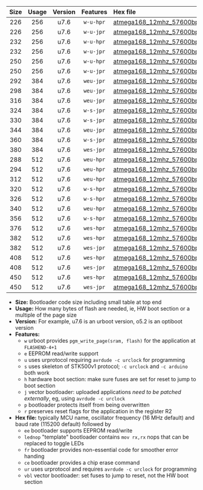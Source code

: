 |Size|Usage|Version|Features|Hex file|
|:-:|:-:|:-:|:-:|:--|
|226|256|u7.6|`w-u-hpr`|[atmega168_12mhz_57600bps_ur.hex](https://raw.githubusercontent.com/stefanrueger/urboot/main/bootloaders/atmega168/fcpu_12mhz/57600_bps/atmega168_12mhz_57600bps_ur.hex)|
|226|256|u7.6|`w-u-jpr`|[atmega168_12mhz_57600bps_ur_vbl.hex](https://raw.githubusercontent.com/stefanrueger/urboot/main/bootloaders/atmega168/fcpu_12mhz/57600_bps/atmega168_12mhz_57600bps_ur_vbl.hex)|
|232|256|u7.6|`w-u-hpr`|[atmega168_12mhz_57600bps_lednop_ur.hex](https://raw.githubusercontent.com/stefanrueger/urboot/main/bootloaders/atmega168/fcpu_12mhz/57600_bps/atmega168_12mhz_57600bps_lednop_ur.hex)|
|232|256|u7.6|`w-u-jpr`|[atmega168_12mhz_57600bps_lednop_ur_vbl.hex](https://raw.githubusercontent.com/stefanrueger/urboot/main/bootloaders/atmega168/fcpu_12mhz/57600_bps/atmega168_12mhz_57600bps_lednop_ur_vbl.hex)|
|250|256|u7.6|`w-u-hpr`|[atmega168_12mhz_57600bps_lednop_fr_ur.hex](https://raw.githubusercontent.com/stefanrueger/urboot/main/bootloaders/atmega168/fcpu_12mhz/57600_bps/atmega168_12mhz_57600bps_lednop_fr_ur.hex)|
|250|256|u7.6|`w-u-jpr`|[atmega168_12mhz_57600bps_lednop_fr_ur_vbl.hex](https://raw.githubusercontent.com/stefanrueger/urboot/main/bootloaders/atmega168/fcpu_12mhz/57600_bps/atmega168_12mhz_57600bps_lednop_fr_ur_vbl.hex)|
|292|384|u7.6|`weu-jpr`|[atmega168_12mhz_57600bps_ee_ur_vbl.hex](https://raw.githubusercontent.com/stefanrueger/urboot/main/bootloaders/atmega168/fcpu_12mhz/57600_bps/atmega168_12mhz_57600bps_ee_ur_vbl.hex)|
|298|384|u7.6|`weu-jpr`|[atmega168_12mhz_57600bps_ee_lednop_ur_vbl.hex](https://raw.githubusercontent.com/stefanrueger/urboot/main/bootloaders/atmega168/fcpu_12mhz/57600_bps/atmega168_12mhz_57600bps_ee_lednop_ur_vbl.hex)|
|316|384|u7.6|`weu-jpr`|[atmega168_12mhz_57600bps_ee_lednop_fr_ur_vbl.hex](https://raw.githubusercontent.com/stefanrueger/urboot/main/bootloaders/atmega168/fcpu_12mhz/57600_bps/atmega168_12mhz_57600bps_ee_lednop_fr_ur_vbl.hex)|
|324|384|u7.6|`w-s-jpr`|[atmega168_12mhz_57600bps_vbl.hex](https://raw.githubusercontent.com/stefanrueger/urboot/main/bootloaders/atmega168/fcpu_12mhz/57600_bps/atmega168_12mhz_57600bps_vbl.hex)|
|330|384|u7.6|`w-s-jpr`|[atmega168_12mhz_57600bps_lednop_vbl.hex](https://raw.githubusercontent.com/stefanrueger/urboot/main/bootloaders/atmega168/fcpu_12mhz/57600_bps/atmega168_12mhz_57600bps_lednop_vbl.hex)|
|344|384|u7.6|`weu-jpr`|[atmega168_12mhz_57600bps_ee_lednop_fr_ce_ur_vbl.hex](https://raw.githubusercontent.com/stefanrueger/urboot/main/bootloaders/atmega168/fcpu_12mhz/57600_bps/atmega168_12mhz_57600bps_ee_lednop_fr_ce_ur_vbl.hex)|
|360|384|u7.6|`w-s-jpr`|[atmega168_12mhz_57600bps_lednop_fr_vbl.hex](https://raw.githubusercontent.com/stefanrueger/urboot/main/bootloaders/atmega168/fcpu_12mhz/57600_bps/atmega168_12mhz_57600bps_lednop_fr_vbl.hex)|
|380|384|u7.6|`wes-jpr`|[atmega168_12mhz_57600bps_ee_vbl.hex](https://raw.githubusercontent.com/stefanrueger/urboot/main/bootloaders/atmega168/fcpu_12mhz/57600_bps/atmega168_12mhz_57600bps_ee_vbl.hex)|
|288|512|u7.6|`weu-hpr`|[atmega168_12mhz_57600bps_ee_ur.hex](https://raw.githubusercontent.com/stefanrueger/urboot/main/bootloaders/atmega168/fcpu_12mhz/57600_bps/atmega168_12mhz_57600bps_ee_ur.hex)|
|294|512|u7.6|`weu-hpr`|[atmega168_12mhz_57600bps_ee_lednop_ur.hex](https://raw.githubusercontent.com/stefanrueger/urboot/main/bootloaders/atmega168/fcpu_12mhz/57600_bps/atmega168_12mhz_57600bps_ee_lednop_ur.hex)|
|312|512|u7.6|`weu-hpr`|[atmega168_12mhz_57600bps_ee_lednop_fr_ur.hex](https://raw.githubusercontent.com/stefanrueger/urboot/main/bootloaders/atmega168/fcpu_12mhz/57600_bps/atmega168_12mhz_57600bps_ee_lednop_fr_ur.hex)|
|320|512|u7.6|`w-s-hpr`|[atmega168_12mhz_57600bps.hex](https://raw.githubusercontent.com/stefanrueger/urboot/main/bootloaders/atmega168/fcpu_12mhz/57600_bps/atmega168_12mhz_57600bps.hex)|
|326|512|u7.6|`w-s-hpr`|[atmega168_12mhz_57600bps_lednop.hex](https://raw.githubusercontent.com/stefanrueger/urboot/main/bootloaders/atmega168/fcpu_12mhz/57600_bps/atmega168_12mhz_57600bps_lednop.hex)|
|340|512|u7.6|`weu-hpr`|[atmega168_12mhz_57600bps_ee_lednop_fr_ce_ur.hex](https://raw.githubusercontent.com/stefanrueger/urboot/main/bootloaders/atmega168/fcpu_12mhz/57600_bps/atmega168_12mhz_57600bps_ee_lednop_fr_ce_ur.hex)|
|356|512|u7.6|`w-s-hpr`|[atmega168_12mhz_57600bps_lednop_fr.hex](https://raw.githubusercontent.com/stefanrueger/urboot/main/bootloaders/atmega168/fcpu_12mhz/57600_bps/atmega168_12mhz_57600bps_lednop_fr.hex)|
|376|512|u7.6|`wes-hpr`|[atmega168_12mhz_57600bps_ee.hex](https://raw.githubusercontent.com/stefanrueger/urboot/main/bootloaders/atmega168/fcpu_12mhz/57600_bps/atmega168_12mhz_57600bps_ee.hex)|
|382|512|u7.6|`wes-hpr`|[atmega168_12mhz_57600bps_ee_lednop.hex](https://raw.githubusercontent.com/stefanrueger/urboot/main/bootloaders/atmega168/fcpu_12mhz/57600_bps/atmega168_12mhz_57600bps_ee_lednop.hex)|
|382|512|u7.6|`wes-jpr`|[atmega168_12mhz_57600bps_ee_lednop_vbl.hex](https://raw.githubusercontent.com/stefanrueger/urboot/main/bootloaders/atmega168/fcpu_12mhz/57600_bps/atmega168_12mhz_57600bps_ee_lednop_vbl.hex)|
|408|512|u7.6|`wes-hpr`|[atmega168_12mhz_57600bps_ee_lednop_fr.hex](https://raw.githubusercontent.com/stefanrueger/urboot/main/bootloaders/atmega168/fcpu_12mhz/57600_bps/atmega168_12mhz_57600bps_ee_lednop_fr.hex)|
|408|512|u7.6|`wes-jpr`|[atmega168_12mhz_57600bps_ee_lednop_fr_vbl.hex](https://raw.githubusercontent.com/stefanrueger/urboot/main/bootloaders/atmega168/fcpu_12mhz/57600_bps/atmega168_12mhz_57600bps_ee_lednop_fr_vbl.hex)|
|450|512|u7.6|`wes-hpr`|[atmega168_12mhz_57600bps_ee_lednop_fr_ce.hex](https://raw.githubusercontent.com/stefanrueger/urboot/main/bootloaders/atmega168/fcpu_12mhz/57600_bps/atmega168_12mhz_57600bps_ee_lednop_fr_ce.hex)|
|450|512|u7.6|`wes-jpr`|[atmega168_12mhz_57600bps_ee_lednop_fr_ce_vbl.hex](https://raw.githubusercontent.com/stefanrueger/urboot/main/bootloaders/atmega168/fcpu_12mhz/57600_bps/atmega168_12mhz_57600bps_ee_lednop_fr_ce_vbl.hex)|

- **Size:** Bootloader code size including small table at top end
- **Usage:** How many bytes of flash are needed, ie, HW boot section or a multiple of the page size
- **Version:** For example, u7.6 is an urboot version, o5.2 is an optiboot version
- **Features:**
  + `w` urboot provides `pgm_write_page(sram, flash)` for the application at `FLASHEND-4+1`
  + `e` EEPROM read/write support
  + `u` uses urprotocol requiring `avrdude -c urclock` for programming
  + `s` uses skeleton of STK500v1 protocol; `-c urclock` and `-c arduino` both work
  + `h` hardware boot section: make sure fuses are set for reset to jump to boot section
  + `j` vector bootloader: uploaded applications *need to be patched externally*, eg, using `avrdude -c urclock`
  + `p` bootloader protects itself from being overwritten
  + `r` preserves reset flags for the application in the register R2
- **Hex file:** typically MCU name, oscillator frequency (16 MHz default) and baud rate (115200 default) followed by
  + `ee` bootloader supports EEPROM read/write
  + `lednop` "template" bootloader contains `mov rx,rx` nops that can be replaced to toggle LEDs
  + `fr` bootloader provides non-essential code for smoother error handing
  + `ce` bootloader provides a chip erase command
  + `ur` uses urprotocol and requires `avrdude -c urclock` for programming
  + `vbl` vector bootloader: set fuses to jump to reset, not the HW boot section
